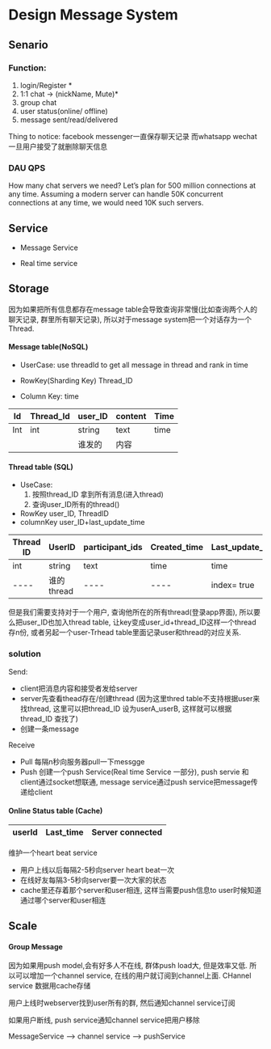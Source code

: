 # Design Message System

## Senario
### Function:
1. login/Register *
2. 1:1 chat -> (nickName, Mute)*
3. group chat
4. user status(online/ offline)
5. message sent/read/delivered

Thing to notice:
facebook messenger一直保存聊天记录 而whatsapp wechat一旦用户接受了就删除聊天信息

### DAU QPS
How many chat servers we need? Let’s plan for 500 million connections at any time. Assuming a modern server can handle 50K concurrent connections at any time, we would need 10K such servers.
## Service

- Message Service

- Real time service

## Storage
因为如果把所有信息都存在message table会导致查询非常慢(比如查询两个人的聊天记录, 群里所有聊天记录), 所以对于message system把一个对话存为一个Thread.
#### Message table(NoSQL)
- UserCase: use threadId to get all message in thread and rank in time

- RowKey(Sharding Key) Thread_ID
- Column Key: time


|Id|Thread_Id|user_ID|content|Time|
|----|----|----|----|----|
|Int|int|string|text|time|
| | |谁发的|内容| |

#### Thread table (SQL)
- UseCase:
	1. 按照thread_ID 拿到所有消息(进入thread)
	2. 查询user_ID所有的thread()
- RowKey user_ID, ThreadID
- columnKey user_ID+last_update_time

|Thread ID|UserID|participant_ids|Created_time|Last_update_time|is_muted|isblock|
| ---- | ---- | ----| ---- |---|---|---|
|int|string|text|time|time|
| ---- | 谁的thread | ----| ---- |index= true|---|---|

但是我们需要支持对于一个用户, 查询他所在的所有thread(登录app界面), 所以要么把user_ID也加入thread table, 让key变成user_id+thread_ID这样一个thread存n份, 或者另起一个user-Trhead table里面记录user和thread的对应关系.

### solution
Send:

- client把消息内容和接受者发给server
- server先查看thead存在/创建thread (因为这里thred table不支持根据user来找thread, 这里可以把thread_ID 设为userA_userB, 这样就可以根据thread_ID 查找了)
- 创建一条message

Receive

- Pull 每隔n秒向服务器pull一下messgge
- Push 创建一个push Service(Real time Service 一部分), push servie 和client通过socket想联通, message service通过push service把message传递给client


#### Online Status table (Cache)
|userId |Last_time|Server connected|
|----|----|----|

维护一个heart beat service
- 用户上线以后每隔2-5秒向server heart beat一次
- 在线好友每隔3-5秒向server要一次大家的状态
- cache里还存着那个server和user相连, 这样当需要push信息to user时候知道通过哪个server和user相连


## Scale
#### Group Message
因为如果用push model,会有好多人不在线, 群体push load大, 但是效率又低. 所以可以增加一个channel service, 在线的用户就订阅到channel上面. CHannel service 数据用cache存储

用户上线时webserver找到user所有的群, 然后通知channel service订阅

如果用户断线, push service通知channel service把用户移除

MessageService --> channel service --> pushService
